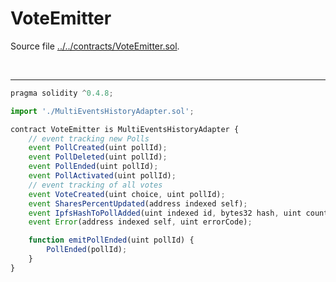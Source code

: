 # VoteEmitter

Source file [../../contracts/VoteEmitter.sol](../../contracts/VoteEmitter.sol).

<br />

<hr />

```javascript
pragma solidity ^0.4.8;

import './MultiEventsHistoryAdapter.sol';

contract VoteEmitter is MultiEventsHistoryAdapter {
    // event tracking new Polls
    event PollCreated(uint pollId);
    event PollDeleted(uint pollId);
    event PollEnded(uint pollId);
    event PollActivated(uint pollId);
    // event tracking of all votes
    event VoteCreated(uint choice, uint pollId);
    event SharesPercentUpdated(address indexed self);
    event IpfsHashToPollAdded(uint indexed id, bytes32 hash, uint count);
    event Error(address indexed self, uint errorCode);

    function emitPollEnded(uint pollId) {
        PollEnded(pollId);
    }
}

```
